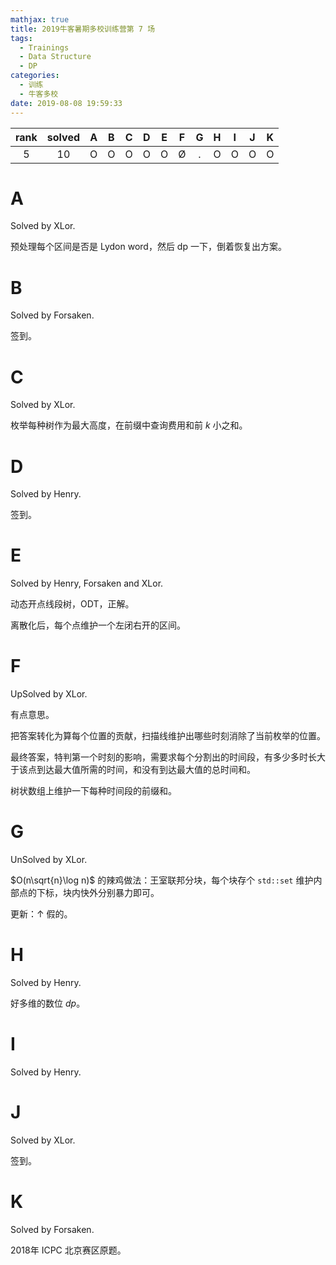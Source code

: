 ```yaml
---
mathjax: true
title: 2019牛客暑期多校训练营第 7 场
tags:
  - Trainings
  - Data Structure
  - DP
categories:
  - 训练
  - 牛客多校
date: 2019-08-08 19:59:33
---
```


| rank | solved |  A  |  B  |  C  |  D  |  E  |  F  |  G  |  H  |  I  |  J  |  K  |
| :--: | :----: | :-: | :-: | :-: | :-: | :-: | :-: | :-: | :-: | :-: | :-: | :-: |
|  5   |   10   |  O  |  O  |  O  |  O  |  O  |  Ø  |  .  |  O  |  O  |  O  |  O  |

<!--more-->

# A

Solved by XLor.

预处理每个区间是否是 Lydon word，然后 dp 一下，倒着恢复出方案。

# B

Solved by Forsaken.

签到。

# C

Solved by XLor.

枚举每种树作为最大高度，在前缀中查询费用和前 $k$ 小之和。

# D

Solved by Henry.

签到。

# E

Solved by Henry, Forsaken and XLor.

动态开点线段树，ODT，正解。

离散化后，每个点维护一个左闭右开的区间。

# F

UpSolved by XLor.

有点意思。

把答案转化为算每个位置的贡献，扫描线维护出哪些时刻消除了当前枚举的位置。

最终答案，特判第一个时刻的影响，需要求每个分割出的时间段，有多少多时长大于该点到达最大值所需的时间，和没有到达最大值的总时间和。

树状数组上维护一下每种时间段的前缀和。

# G

UnSolved by XLor.

$O(n\sqrt{n}\log n)$ 的辣鸡做法：王室联邦分块，每个块存个 `std::set` 维护内部点的下标，块内快外分别暴力即可。

更新：↑ 假的。

# H

Solved by Henry.

好多维的数位 $dp$。

# I

Solved by Henry.

# J

Solved by XLor.

签到。

# K

Solved by Forsaken.

2018年 ICPC 北京赛区原题。